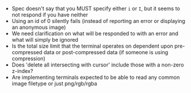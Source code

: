 - Spec doesn't say that you MUST specify either `i` or `I`, but it seems to not respond if you have neither
- Using an id of 0 silently fails (instead of reporting an error or displaying an anonymous image)
- We need clarification on what will be responded to with an error and what will simply be ignored
- Is the total size limit that the terminal operates on dependent upon pre-compressed data or post-compressed data (if someone is using compression)
- Does 'delete all intersecting with cursor' include those with a non-zero z-index?
- Are implementing terminals expected to be able to read any common image filetype or just png/rgb/rgba
